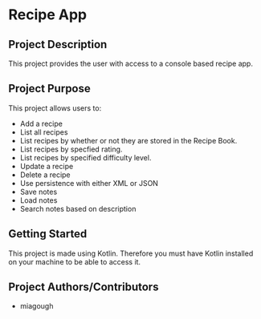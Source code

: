 # Recipe App

## Project Description
This project provides the user with access to a console based recipe app.

## Project Purpose 
This project allows users to:
- Add a recipe
- List all recipes
- List recipes by whether or not they are stored in the Recipe Book.
- List recipes by specfied rating.
- List recipes by specified difficulty level.
- Update a recipe
- Delete a recipe
- Use persistence with either XML or JSON
- Save notes
- Load notes
- Search notes based on description

## Getting Started
This project is made using Kotlin. Therefore you must have Kotlin installed on your machine to be able to access it.

## Project Authors/Contributors
- miagough
